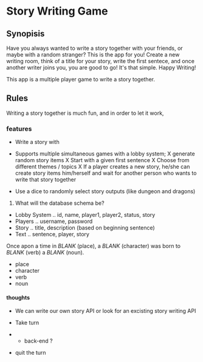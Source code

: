 # Story Writing Game

## Synopisis
Have you always wanted to write a story together with your friends, or maybe with a random stranger? This is the app for you! Create a new writing room, think of a title for your story, write the first sentece, and once another writer joins you, you are good to go! It's that simple. Happy Writing!

This app is a multiple player game to write a story together.

## Rules
Writing a story together is much fun, and in order to let it work, 

### features
- Write a story with

- Supports multiple simultaneous games with a lobby system;
X generate random story items
X Start with a given first sentence
X Choose from different themes / topics
X If a player creates a new story, he/she can create story items him/herself and wait for another person who wants to write that story together
- Use a dice to randomly select story outputs (like dungeon and dragons)


1. What will the database schema be?
- Lobby System
.. id, name, player1, player2, status, story
- Players
.. username, password
- Story
.. title, description (based on beginning sentence)
- Text
.. sentence, player, story

Once apon a time in _BLANK_ (place), a _BLANK_ (character) was born to _BLANK_ (verb) a _BLANK_ (noun).
- place
- character
- verb 
- noun 


#### thoughts
- We can write our own story API or look for an excisting story writing API

- Take turn
- - back-end ?
- quit the turn
